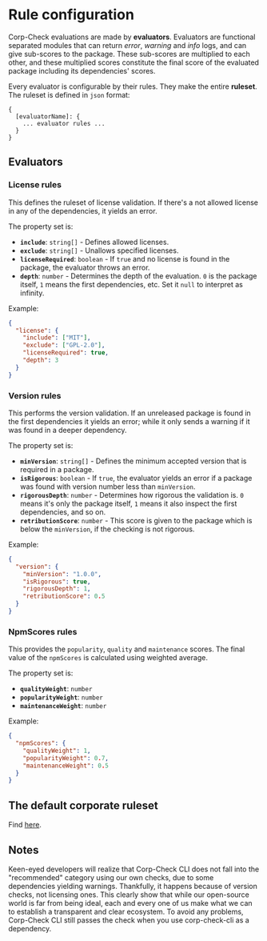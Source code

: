 # Rule configuration

Corp-Check evaluations are made by **evaluators**. Evaluators are functional separated modules that can return *error*, *warning* and *info* logs, and can give sub-scores to the package. These sub-scores are multiplied to each other, and these multiplied scores constitute the final score of the evaluated package including its dependencies' scores.

Every evaluator is configurable by their rules. They make the entire **ruleset**. The ruleset is defined in `json` format:

```
{
  [evaluatorName]: {
    ... evaluator rules ...
  }
}
```

## Evaluators

### License rules

This defines the ruleset of license validation. If there's a not allowed license in any of the dependencies, it yields an error.

The property set is:

- **`include`**: `string[]` - Defines allowed licenses.
- **`exclude`**: `string[]` - Unallows specified licenses.
- **`licenseRequired`**: `boolean` - If `true` and no license is found in the package, the evaluator throws an error.
- **`depth`**: `number` - Determines the depth of the evaluation. `0` is the package itself, `1` means the first dependencies, etc. Set it `null` to interpret as infinity.

Example:

```json
{
  "license": {
    "include": ["MIT"],
    "exclude": ["GPL-2.0"],
    "licenseRequired": true,
    "depth": 3
  }
}
```

### Version rules

This performs the version validation. If an unreleased package is found in the first dependencies it yields an error; while it only sends a warning if it was found in a deeper dependency.

The property set is:

- **`minVersion`**: `string[]` - Defines the minimum accepted version that is required in a package.
- **`isRigorous`**: `boolean` - If `true`, the evaluator yields an error if a package was found with version number less than `minVersion`.
- **`rigorousDepth`**: `number` - Determines how rigorous the validation is. `0` means it's only the package itself, `1` means it also inspect the first dependencies, and so on.
- **`retributionScore`**: `number` - This score is given to the package which is below the `minVersion`, if the checking is not rigorous.

Example:

```json
{
  "version": {
    "minVersion": "1.0.0",
    "isRigorous": true,
    "rigorousDepth": 1,
    "retributionScore": 0.5
  }
}
```

### NpmScores rules

This provides the `popularity`, `quality` and `maintenance` scores. The final value of the `npmScores` is calculated using weighted average.

The property set is:

- **`qualityWeight`**: `number`
- **`popularityWeight`**: `number`
- **`maintenanceWeight`**: `number`

Example:

```json
{
  "npmScores": {
    "qualityWeight": 1,
    "popularityWeight": 0.7,
    "maintenanceWeight": 0.5
  }
}
```

## The default corporate ruleset

Find [here](https://raw.githubusercontent.com/jaystack/corp-check-rest/master/default-rules.json).

## Notes
Keen-eyed developers will realize that Corp-Check CLI does not fall into the "recommended" category using our own checks, due to some dependencies yielding warnings. Thankfully, it happens because of version checks, not licensing ones. This clearly show that while our open-source world is far from being ideal, each and every one of us make what we can to establish a transparent and clear ecosystem. To avoid any problems, Corp-Check CLI still passes the check when you use corp-check-cli as a dependency.
